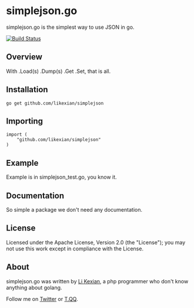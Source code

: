 # simplejson.go

simplejson.go is the simplest way to use JSON in go.

[![Build Status](https://secure.travis-ci.org/likexian/simplejson.png)](https://secure.travis-ci.org/likexian/simplejson)

## Overview

With .Load(s) .Dump(s) .Get .Set, that is all.

## Installation

    go get github.com/likexian/simplejson

## Importing

    import (
        "github.com/likexian/simplejson"
    )

## Example

Example is in simplejson_test.go, you know it.

## Documentation

So simple a package we don't need any documentation.

## License

Licensed under the Apache License, Version 2.0 (the "License"); you may not use this work except in compliance with the License. 

## About

simplejson.go was written by [Li Kexian](http://www.zhetenga.com/), a php programmer who don't know anything about golang.

Follow me on [Twitter](http://www.twitter.com/likexian) or [T.QQ](http://t.qq.com/likexian).
